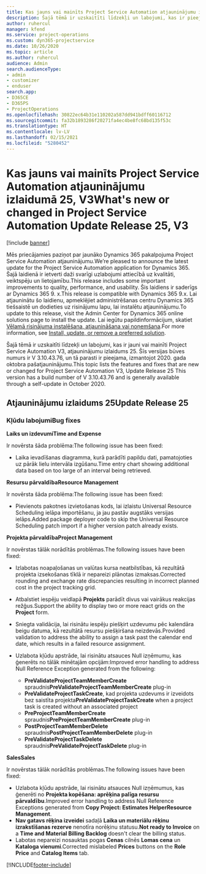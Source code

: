 ```yaml
---
title: Kas jauns vai mainīts Project Service Automation atjauninājumu izlaidumā 25, V3
description: Šajā tēmā ir uzskaitīti līdzekļi un labojumi, kas ir pieejami Project Service Automation atjauninājumu izlaidumā 25, V3.
author: ruhercul
manager: kfend
ms.service: project-operations
ms.custom: dyn365-projectservice
ms.date: 10/26/2020
ms.topic: article
ms.author: ruhercul
audience: Admin
search.audienceType:
- admin
- customizer
- enduser
search.app:
- D365CE
- D365PS
- ProjectOperations
ms.openlocfilehash: 30822ec64b31e110202a587dd941bdff60116712
ms.sourcegitcommit: fa32b1893286f20271fa4ec4be8fc68bd135f53c
ms.translationtype: HT
ms.contentlocale: lv-LV
ms.lasthandoff: 02/15/2021
ms.locfileid: "5280452"
---
```

# <a name="whats-new-or-changed-in-project-service-automation-update-release-25-v3"></a><span data-ttu-id="f129f-103">Kas jauns vai mainīts Project Service Automation atjauninājumu izlaidumā 25, V3</span><span class="sxs-lookup"><span data-stu-id="f129f-103">What's new or changed in Project Service Automation Update Release 25, V3</span></span>

[!include [banner](../includes/psa-now-project-operations.md)]

<span data-ttu-id="f129f-104">Mēs priecājamies paziņot par jaunāko Dynamics 365 pakalpojuma Project Service Automation atjauninājumu.</span><span class="sxs-lookup"><span data-stu-id="f129f-104">We’re pleased to announce the latest update for the Project Service Automation application for Dynamics 365.</span></span> <span data-ttu-id="f129f-105">Šajā laidienā ir ietverti daži svarīgi uzlabojumi attiecībā uz kvalitāti, veiktspēju un lietojamību.</span><span class="sxs-lookup"><span data-stu-id="f129f-105">This release includes some important improvements to quality, performance, and usability.</span></span> <span data-ttu-id="f129f-106">Šis laidiens ir saderīgs ar Dynamics 365 9. x.</span><span class="sxs-lookup"><span data-stu-id="f129f-106">This release is compatible with Dynamics 365 9.x.</span></span> <span data-ttu-id="f129f-107">Lai atjauninātu šo laidienu, apmeklējiet administrēšanas centru Dynamics 365 tiešsaistē un dodieties uz risinājumu lapu, lai instalētu atjauninājumu.</span><span class="sxs-lookup"><span data-stu-id="f129f-107">To update to this release, visit the Admin Center for Dynamics 365 online solutions page to install the update.</span></span> <span data-ttu-id="f129f-108">Lai iegūtu papildinformācijum, skatiet [Vēlamā risinājuma instalēšana, atjaunināšana vai noņemšana](https://docs.microsoft.com/power-platform/admin/install-remove-preferred-solution).</span><span class="sxs-lookup"><span data-stu-id="f129f-108">For more information, see [Install, update, or remove a preferred solution](https://docs.microsoft.com/power-platform/admin/install-remove-preferred-solution).</span></span>

<span data-ttu-id="f129f-109">Šajā tēmā ir uzskaitīti līdzekļi un labojumi, kas ir jauni vai mainīti Project Service Automation V3, atjauninājumu izlaidums 25. Šīs versijas būves numurs ir V 3.10.43.76, un tā parasti ir pieejama, izmantojot 2020. gada oktobra pašatjauninājumu.</span><span class="sxs-lookup"><span data-stu-id="f129f-109">This topic lists the features and fixes that are new or changed for Project Service Automation V3, Update Release 25 This version has a build number of V 3.10.43.76 and is generally available through a self-update in October 2020.</span></span>

## <a name="update-release-25"></a><span data-ttu-id="f129f-110">Atjauninājumu izlaidums 25</span><span class="sxs-lookup"><span data-stu-id="f129f-110">Update Release 25</span></span>

### <a name="bug-fixes"></a><span data-ttu-id="f129f-111">Kļūdu labojumi</span><span class="sxs-lookup"><span data-stu-id="f129f-111">Bug fixes</span></span>

<span data-ttu-id="f129f-112">**Laiks un izdevumi**</span><span class="sxs-lookup"><span data-stu-id="f129f-112">**Time and Expense**</span></span>

<span data-ttu-id="f129f-113">Ir novērsta šāda problēma:</span><span class="sxs-lookup"><span data-stu-id="f129f-113">The following issue has been fixed:</span></span>

- <span data-ttu-id="f129f-114">Laika ievadīšanas diagramma, kurā parādīti papildu dati, pamatojoties uz pārāk lielu intervāla izgūšanu.</span><span class="sxs-lookup"><span data-stu-id="f129f-114">Time entry chart showing additional data based on too large of an interval being retrieved.</span></span>

<span data-ttu-id="f129f-115">**Resursu pārvaldība**</span><span class="sxs-lookup"><span data-stu-id="f129f-115">**Resource Management**</span></span>

<span data-ttu-id="f129f-116">Ir novērsta šāda problēma:</span><span class="sxs-lookup"><span data-stu-id="f129f-116">The following issue has been fixed:</span></span>

- <span data-ttu-id="f129f-117">Pievienots pakotnes izvietošanas kods, lai izlaistu Universal Resource Scheduling ielāpa importēšanu, ja jau pastāv augstāks versijas ielāps.</span><span class="sxs-lookup"><span data-stu-id="f129f-117">Added package deployer code to skip the Universal Resource Scheduling patch import if a higher version patch already exists.</span></span>

<span data-ttu-id="f129f-118">**Projekta pārvaldība**</span><span class="sxs-lookup"><span data-stu-id="f129f-118">**Project Management**</span></span>

<span data-ttu-id="f129f-119">Ir novērstas tālāk norādītās problēmas.</span><span class="sxs-lookup"><span data-stu-id="f129f-119">The following issues have been fixed:</span></span>

- <span data-ttu-id="f129f-120">Izlabotas noapaļošanas un valūtas kursa neatbilstības, kā rezultātā projekta izsekošanas tīklā ir nepareizi plānotas izmaksas.</span><span class="sxs-lookup"><span data-stu-id="f129f-120">Corrected rounding and exchange rate discrepancies resulting in incorrect planned cost in the project tracking grid.</span></span>
- <span data-ttu-id="f129f-121">Atbalstiet iespēju veidlapā **Projekts** parādīt divus vai vairākus reakcijas režģus.</span><span class="sxs-lookup"><span data-stu-id="f129f-121">Support the ability to display two or more react grids on the **Project** form.</span></span>
- <span data-ttu-id="f129f-122">Sniegta validācija, lai risinātu iespēju piešķirt uzdevumu pēc kalendāra beigu datuma, kā rezultātā resursu piešķiršana neizdevās.</span><span class="sxs-lookup"><span data-stu-id="f129f-122">Provided validation to address the ability to assign a task past the calendar end date, which results in a failed resource assignment.</span></span>
- <span data-ttu-id="f129f-123">Uzlabota kļūdu apstrāde, lai risinātu atsauces Null izņēmumu, kas ģenerēts no tālāk minētajām opcijām:</span><span class="sxs-lookup"><span data-stu-id="f129f-123">Improved error handling to address Null Reference Exception generated from the following:</span></span>

    - <span data-ttu-id="f129f-124">**PreValidateProjectTeamMemberCreate** spraudnis</span><span class="sxs-lookup"><span data-stu-id="f129f-124">**PreValidateProjectTeamMemberCreate** plug-in</span></span>
    - <span data-ttu-id="f129f-125">**PreValidateProjectTaskCreate**, kad projekta uzdevums ir izveidots bez saistīta projekta</span><span class="sxs-lookup"><span data-stu-id="f129f-125">**PreValidateProjectTaskCreate** when a project task is created without an associated project</span></span>
    - <span data-ttu-id="f129f-126">**PreProjectTeamMemberCreate** spraudnis</span><span class="sxs-lookup"><span data-stu-id="f129f-126">**PreProjectTeamMemberCreate** plug-in</span></span>
    - <span data-ttu-id="f129f-127">**PostProjectTeamMemberDelete** spraudnis</span><span class="sxs-lookup"><span data-stu-id="f129f-127">**PostProjectTeamMemberDelete** plug-in</span></span>
    - <span data-ttu-id="f129f-128">**PreValidateProjectTaskDelete** spraudnis</span><span class="sxs-lookup"><span data-stu-id="f129f-128">**PreValidateProjectTaskDelete** plug-in</span></span>

<span data-ttu-id="f129f-129">**Sales**</span><span class="sxs-lookup"><span data-stu-id="f129f-129">**Sales**</span></span>

<span data-ttu-id="f129f-130">Ir novērstas tālāk norādītās problēmas.</span><span class="sxs-lookup"><span data-stu-id="f129f-130">The following issues have been fixed:</span></span>

- <span data-ttu-id="f129f-131">Uzlabota kļūdu apstrāde, lai risinātu atsauces Null izņēmumus, kas ģenerēti no **Projekta kopēšana: aprēķina palīga resursu pārvaldību**.</span><span class="sxs-lookup"><span data-stu-id="f129f-131">Improved error handling to address Null Reference Exceptions generated from **Copy Project: Estimates HelperResource Management**.</span></span>
- <span data-ttu-id="f129f-132">**Nav gatavs rēķina izveidei** sadaļā **Laika un materiālu rēķinu izrakstīšanas rezerve** nenotīra norēķinu statusu.</span><span class="sxs-lookup"><span data-stu-id="f129f-132">**Not ready to Invoice** on a **Time and Material Billing Backlog** doesn't clear the billing status.</span></span>
- <span data-ttu-id="f129f-133">Labotas nepareizi nosauktas pogas **Cenas** cilnēs **Lomas cena** un **Kataloga vienumi**.</span><span class="sxs-lookup"><span data-stu-id="f129f-133">Corrected mislabeled **Prices** buttons on the **Role Price** and **Catalog Items** tab.</span></span>


[!INCLUDE[footer-include](../includes/footer-banner.md)]